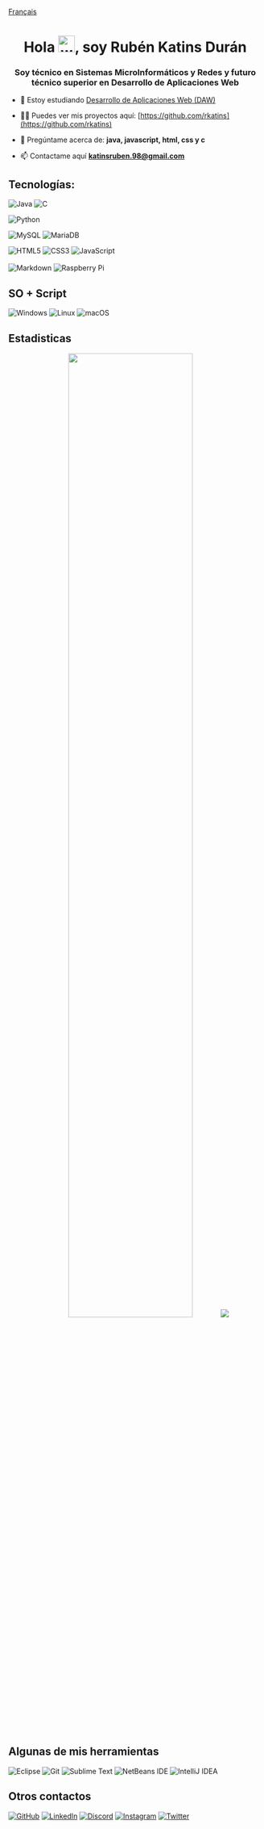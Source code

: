 [Français](./languages/README_FR.md)

<h1 align="center">Hola <img src="https://raw.githubusercontent.com/arasgungore/arasgungore/main/gifs/waving_hand.gif" alt="welcome" width="33" height="33" />, soy Rubén Katins Durán</h1>
<h3 align="center">Soy técnico en Sistemas MicroInformáticos y Redes y futuro técnico superior en Desarrollo de Aplicaciones Web</h3>

- 🔭 Estoy estudiando [Desarrollo de Aplicaciones Web (DAW)](https://www.juanxxiii.net/)

- 👨‍💻 Puedes ver mis proyectos aquí: [https://github.com/rkatins](https://github.com/rkatins)

- 💬 Pregúntame acerca de: **java, javascript, html, css y c**

- 📫 Contactame aquí [**katinsruben.98@gmail.com**](mailto:katinsruben.98@gmail.com)

## Tecnologías:

![Java](https://img.shields.io/badge/java-%23ED8B00.svg?style=for-the-badge&logo=java&logoColor=white)
![C](https://img.shields.io/badge/c-%2300599C.svg?style=for-the-badge&logo=c&logoColor=white)
<!--
![C#](https://img.shields.io/badge/c%23-%23239120.svg?style=for-the-badge&logo=c-sharp&logoColor=white)
![C++](https://img.shields.io/badge/c++-%2300599C.svg?style=for-the-badge&logo=c%2B%2B&logoColor=white)
![Kotlin](https://img.shields.io/badge/kotlin-%237F52FF.svg?style=for-the-badge&logo=kotlin&logoColor=white)
-->
![Python](https://img.shields.io/badge/python-yellow?style=for-the-badge&logo=python&logoColor=white)
<!--
![Ruby](https://img.shields.io/badge/ruby-%23CC342D.svg?style=for-the-badge&logo=ruby&logoColor=white)
![Swift](https://img.shields.io/badge/swift-F54A2A?style=for-the-badge&logo=swift&logoColor=white)
-->
![MySQL](https://img.shields.io/badge/mysql-826b6b.svg?style=for-the-badge&logo=mysql&logoColor=white)
![MariaDB](https://img.shields.io/badge/MariaDB-003545?style=for-the-badge&logo=mariadb&logoColor=white)
<!--
![Docker](https://img.shields.io/badge/docker-%230db7ed.svg?style=for-the-badge&logo=docker&logoColor=white)
-->
![HTML5](https://img.shields.io/badge/html5-%23E34F26.svg?style=for-the-badge&logo=html5&logoColor=white)
![CSS3](https://img.shields.io/badge/css3-%231572B6.svg?style=for-the-badge&logo=css3&logoColor=white)
![JavaScript](https://img.shields.io/badge/javascript-yellow.svg?style=for-the-badge&logo=javascript&logoColor=white)
</br></br>
![Markdown](https://img.shields.io/badge/markdown-%23000000.svg?style=for-the-badge&logo=markdown&logoColor=white)
![Raspberry Pi](https://img.shields.io/badge/-RaspberryPi-C51A4A?style=for-the-badge&logo=Raspberry-Pi)
<!--
![Arduino](https://img.shields.io/badge/-Arduino-00979D?style=for-the-badge&logo=Arduino&logoColor=white)
-->
## SO + Script
![Windows](https://img.shields.io/badge/Windows-0078D6?style=for-the-badge&logo=windows&logoColor=white)
![Linux](https://img.shields.io/badge/Linux-white?style=for-the-badge&logo=linux&logoColor=black)
![macOS](https://img.shields.io/badge/mac%20os-42aaf5?style=for-the-badge&logo=macos&logoColor=white)

## Estadisticas
<p align="center">
      <img width="70%" src="https://github-stats-alpha.vercel.app/api?username=rkatins&cc=0D1117&tc=4F93E3&ic=fff&bc=0D1117"/>
      <img src="https://github-readme-stats-sigma-five.vercel.app/api/top-langs/?username=rkatins&layout=compact&show_icons=true&bg_color=0D1117&text_color=4F93E3&title_color=4F93E3&border_color=3C434D&hide_border=true&langs_count=10"/>
</p>
<!--
## Estadisticas
![GitHub stats](https://github-stats-alpha.vercel.app/api?username=rkatins&cc=0D1117&tc=4F93E3&ic=fff&bc=3C434D)
![GitHub stats](https://github-readme-stats-sigma-five.vercel.app/api/top-langs/?username=rkatins&&layout=pie-chartt&show_icons=true&bg_color=0D1117&text_color=4F93E3&title_color=4F93E3&border_color=3C434D&hide_border=true)
-->

## Algunas de mis herramientas
![Eclipse](https://img.shields.io/badge/Eclipse-FE7A16.svg?style=for-the-badge&logo=Eclipse&logoColor=white)
![Git](https://img.shields.io/badge/git-%23F05033.svg?style=for-the-badge&logo=git&logoColor=white)
![Sublime Text](https://img.shields.io/badge/sublime_text-%23575757.svg?style=for-the-badge&logo=sublime-text&logoColor=important)
![NetBeans IDE](https://img.shields.io/badge/NetBeansIDE-1B6AC6.svg?style=for-the-badge&logo=apache-netbeans-ide&logoColor=white)
![IntelliJ IDEA](https://img.shields.io/badge/IntelliJIDEA-000000.svg?style=for-the-badge&logo=intellij-idea&logoColor=white)

## Otros contactos
[![GitHub](https://img.shields.io/badge/github-%23121011.svg?style=for-the-badge&logo=github&logoColor=white)](https://github.com/rkatins)
[![LinkedIn](https://img.shields.io/badge/linkedin-%230077B5.svg?style=for-the-badge&logo=linkedin&logoColor=white)](https://es.linkedin.com/in/rub%C3%A9n-katins-dur%C3%A1n-4948b1144)
[![Discord](https://img.shields.io/badge/Discord-%235865F2.svg?style=for-the-badge&logo=discord&logoColor=white)](https://discordapp.com/users/4213)
[![Instagram](https://img.shields.io/badge/Instagram-%23E4405F.svg?style=for-the-badge&logo=Instagram&logoColor=white)](https://www.instagram.com/rkatins/)
[![Twitter](https://img.shields.io/badge/Twitter-%231DA1F2.svg?style=for-the-badge&logo=Twitter&logoColor=white)](https://mobile.twitter.com/rubencito_98)

<!--
## Proyectos de interes
[![Empezando-a-programarC](https://img.shields.io/github/stars/rkatins/Empezando-a-programar?label=Empezando%20a%20programar&style=social)](https://github.com/rkatins/Empezando-a-programar/tree/main/Empezar%20en%20C)
[![Empezando-a-programarJava](https://img.shields.io/github/stars/rkatins/Empezando-a-programar?label=Empezando%20a%20programar&style=social)](https://github.com/rkatins/Empezando-a-programar/tree/main/Empezar%20en%20Java)
[![Pokemon](https://img.shields.io/github/stars/rkatins/Pokemon?label=Pokemon&style=social)](https://github.com/rkatins/Pokemon)
[![Banco](https://img.shields.io/github/stars/rkatins/Banco?label=Banco&style=social)](https://github.com/rkatins/Banco)
[![DNI](https://img.shields.io/github/stars/rkatins/DNI?label=DNI&style=social)](https://github.com/rkatins/DNI)
-->

<!--
## Insignias
https://github.com/Ileriayo/markdown-badges
https://ileriayo.github.io/markdown-badges/
-->

<!--
## Stats card
https://github.com/tuhinpal/readme-stats-github
-->

<!--
## Top lang
https://github.com/anuraghazra/github-readme-stats
-->
